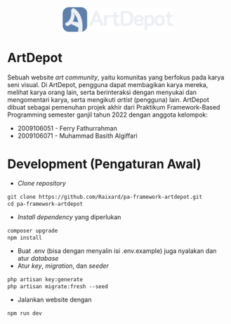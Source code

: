 <div align="center">
    <img src="./public/img/ui/ArtDepot_LogoFull.png" alt="ArtDepot" width="50%">
</div>

# ArtDepot
Sebuah website *art community*, yaitu komunitas yang berfokus pada karya seni visual. Di ArtDepot, pengguna dapat membagikan karya mereka, melihat karya orang lain, serta berinteraksi dengan menyukai dan mengomentari karya, serta mengikuti *artist* (pengguna) lain. ArtDepot dibuat sebagai pemenuhan projek akhir dari Praktikum Framework-Based Programming semester ganjil tahun 2022 dengan anggota kelompok:
- 2009106051 - Ferry Fathurrahman
- 2009106071 - Muhammad Basith Algiffari

# Development (Pengaturan Awal)
- *Clone repository*
```
git clone https://github.com/Raixard/pa-framework-artdepot.git
cd pa-framework-artdepot
```
- *Install dependency* yang diperlukan
```
composer upgrade
npm install
```
- Buat .env (bisa dengan menyalin isi .env.example) juga nyalakan dan atur *database*
- Atur *key*, *migration*, dan *seeder*
```
php artisan key:generate
php artisan migrate:fresh --seed
```
- Jalankan website dengan
```
npm run dev
```
